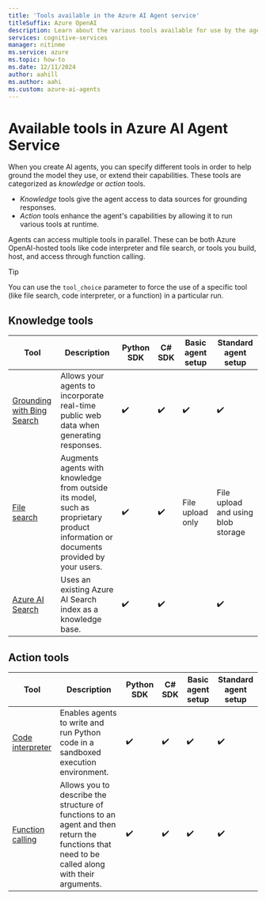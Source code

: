 ```yaml
---
title: 'Tools available in the Azure AI Agent service'
titleSuffix: Azure OpenAI
description: Learn about the various tools available for use by the agents you create. 
services: cognitive-services
manager: nitinme
ms.service: azure
ms.topic: how-to
ms.date: 12/11/2024
author: aahill
ms.author: aahi
ms.custom: azure-ai-agents
---
```


# Available tools in Azure AI Agent Service

When you create AI agents, you can specify different tools in order to help ground the model they use, or extend their capabilities. These tools are categorized as *knowledge* or *action* tools. 

* *Knowledge* tools give the agent access to data sources for grounding responses. 
* *Action* tools enhance the agent's capabilities by allowing it to run various tools at runtime.

Agents can access multiple tools in parallel. These can be both Azure OpenAI-hosted tools like code interpreter and file search, or tools you build, host, and access through function calling.

> [!TIP]
> You can use the `tool_choice` parameter to force the use of a specific tool (like file search, code interpreter, or a function) in a particular run.

## Knowledge tools

|Tool  |Description  | Python SDK |	C# SDK | Basic agent setup | Standard agent setup |
|---------|---------|---------|---------|---------|---------|
| [Grounding with Bing Search](./bing-grounding.md)     | Allows your agents to incorporate real-time public web data when generating responses.         | ✔️ | ✔️ | ✔️ | ✔️ |
|[File search](./file-search.md)    | Augments agents with knowledge from outside its model, such as proprietary product information or documents provided by your users.        | ✔️ | ✔️ | File upload only | File upload and using blob storage | 
| [Azure AI Search](./azure-ai-search.md) | Uses an existing Azure AI Search index as a knowledge base. | ✔️ | ✔️ | | ✔️ |

## Action tools

|Tool  |Description  | Python SDK |	C# SDK | Basic agent setup | Standard agent setup |
|---------|---------|---------|---------|---------|---------|
| [Code interpreter](./code-interpreter.md)     | Enables agents to write and run Python code in a sandboxed execution environment.        | ✔️ | ✔️ | ✔️ | ✔️ |
|[Function calling](./function-calling.md)     | Allows you to describe the structure of functions to an agent and then return the functions that need to be called along with their arguments.        | ✔️ | ✔️ | ✔️ | ✔️ |

